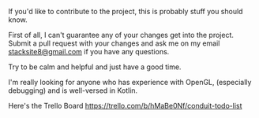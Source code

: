 If you'd like to contribute to the project, this is probably stuff you should know. 

First of all, I can't guarantee any of your changes get into the project. Submit 
a pull request with your changes and ask me on my email stacksite8@gmail.com if 
you have any questions.

Try to be calm and helpful and just have a good time. 

I'm really looking for anyone who has experience with OpenGL, (especially debugging)
and is well-versed in Kotlin. 


Here's the Trello Board https://trello.com/b/hMaBe0Nf/conduit-todo-list

